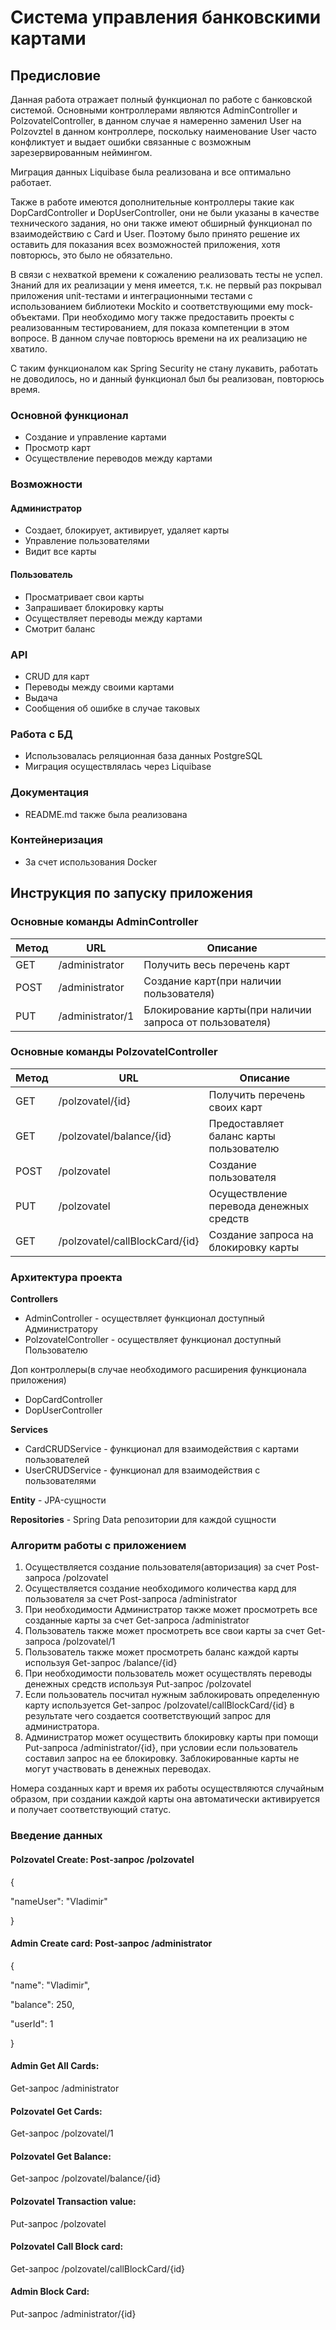 # Система управления банковскими картами

## Предисловие

Данная работа отражает полный функционал по работе с банковской системой. Основными контроллерами являются 
AdminController и PolzovatelController, в данном случае я намеренно заменил User на Polzovztel в данном контроллере,
поскольку наименование User часто конфликтует и выдает ошибки связанные с возможным зарезервированным неймингом.

Миграция данных Liquibase была реализована и все оптимально работает.

Также в работе имеются дополнительные контроллеры такие как DopCardController и DopUserController, они не были указаны
в качестве технического задания, но они также имеют обширный функционал по взаимодействию с Card и User.
Поэтому было принято решение их оставить для показания всех возможностей приложения, хотя повторюсь, это было не обязательно.

В связи с нехваткой времени к сожалению реализовать тесты не успел. Знаний для их реализации у меня имеется,
т.к. не первый раз покрывал приложения unit-тестами и интеграционными тестами с использованием библиотеки Mockito
и соответствующими ему mock-объектами. При необходимо могу также предоставить проекты с реализованным тестированием, для 
показа компетенции в этом вопросе. В данном случае повторюсь времени на их реализацию не хватило.

С таким функционалом как Spring Security не стану лукавить, работать не доводилось, но и данный функционал
был бы реализован, повторюсь время.

### Основной функционал
- Создание и управление картами
- Просмотр карт
- Осуществление переводов между картами

### Возможности
#### Администратор
- Создает, блокирует, активирует, удаляет карты
- Управление пользователями
- Видит все карты
#### Пользователь
- Просматривает свои карты
- Запрашивает блокировку карты
- Осуществляет переводы между картами
- Смотрит баланс

### API
- CRUD для карт
- Переводы между своими картами
- Выдача
- Сообщения об ошибке в случае таковых

### Работа с БД
- Использовалась реляционная база данных PostgreSQL
- Миграция осуществлялась через Liquibase

### Документация 
- README.md также была реализована

### Контейнеризация
- За счет использования Docker

## Инструкция по запуску приложения

### Основные команды AdminController
| Метод | URL               | Описание                              |
|-------|-------------------|-------------------------------------|
| GET   | /administrator    | Получить весь перечень карт          |
| POST   | /administrator | Создание карт(при наличии пользователя) |
| PUT   | /administrator/1  | Блокирование карты(при наличии запроса от пользователя)       |

### Основные команды PolzovatelController
| Метод | URL               | Описание                              |
|-------|-------------------|-------------------------------------|
| GET   | /polzovatel/{id}    | Получить перечень своих карт          |
| GET   | /polzovatel/balance/{id} | Предоставляет баланс карты пользователю |
| POST   | /polzovatel  | Создание пользователя       |
| PUT   | /polzovatel  | Осуществление перевода денежных средств       |
| GET  | /polzovatel/callBlockCard/{id}     | Создание запроса на блокировку карты            |

### Архитектура проекта
**Controllers**
- AdminController - осуществляет функционал доступный Администратору
- PolzovatelController - осуществляет функционал доступный Пользователю

Доп контроллеры(в случае необходимого расширения функционала приложения)
- DopCardController
- DopUserController

**Services**
- CardCRUDService - функционал для взаимодействия с картами пользователей
- UserCRUDService - функционал для взаимодействия с пользователями

**Entity** - JPA-сущности

**Repositories** - Spring Data репозитории для каждой сущности

### Алгоритм работы с приложением
1. Осуществляется создание пользователя(авторизация) за счет Post-запроса
/polzovatel
2. Осуществляется создание необходимого количества кард для пользователя
за счет Post-запроса /administrator
3. При необходимости Администратор также может просмотреть все созданные карты
за счет Get-запроса /administrator
4. Пользователь также может просмотреть все свои карты за счет Get-запроса
/polzovatel/1
5. Пользователь также может просмотреть баланс каждой карты используя 
Get-запрос /balance/{id}
6. При необходимости пользователь может осуществлять переводы денежных средств
используя Put-запрос /polzovatel
7. Если пользователь посчитал нужным заблокировать определенную карту
используется Get-запрос /polzovatel/callBlockCard/{id} в результате чего
создается соответствующий запрос для администратора.
8. Администратор может осуществить блокировку карты при помощи
Put-запроса /administrator/{id}, при условии если пользователь
составил запрос на ее блокировку. Заблокированные карты не могут участвовать
в денежных переводах.

Номера созданных карт и время их работы осуществляются случайным образом,
при создании каждой карты она автоматически активируется и получает
соответствующий статус.

### Введение данных
#### Polzovatel Create: Post-запрос /polzovatel
{

"nameUser": "Vladimir"

}

#### Admin Create card: Post-запрос /administrator
{

"name": "Vladimir",

"balance": 250,

"userId": 1

}

#### Admin Get All Cards: 
Get-запрос /administrator

#### Polzovatel Get Cards:
Get-запрос /polzovatel/1

#### Polzovatel Get Balance:
Get-запрос /polzovatel/balance/{id}

#### Polzovatel Transaction value:
Put-запрос /polzovatel

#### Polzovatel Call Block card:
Get-запрос /polzovatel/callBlockCard/{id}

#### Admin Block Card:
Put-запрос /administrator/{id}

